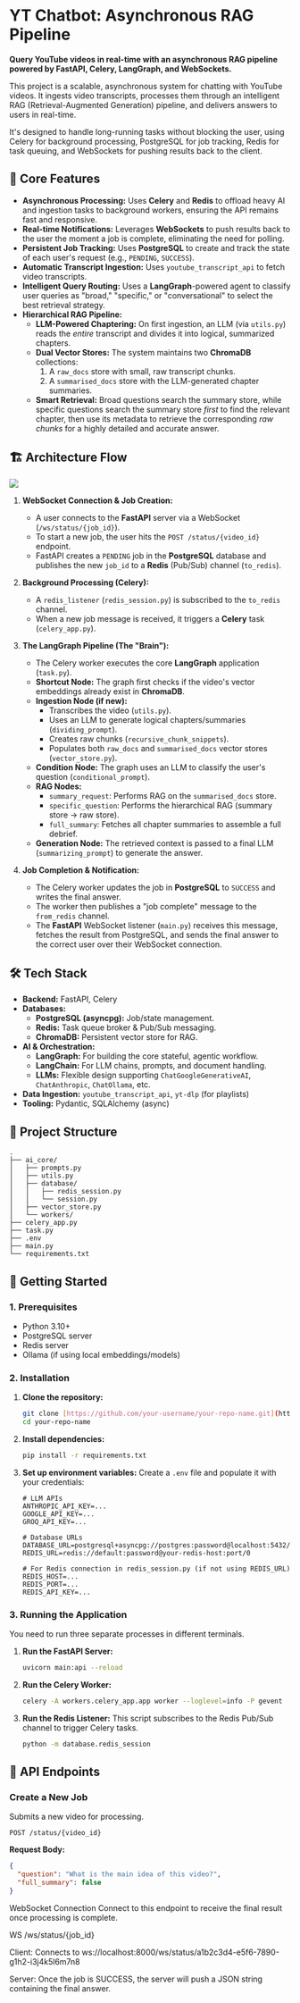 # YT Chatbot: Asynchronous RAG Pipeline

**Query YouTube videos in real-time with an asynchronous RAG pipeline powered by FastAPI, Celery, LangGraph, and WebSockets.**

This project is a scalable, asynchronous system for chatting with YouTube videos. It ingests video transcripts, processes them through an intelligent RAG (Retrieval-Augmented Generation) pipeline, and delivers answers to users in real-time.

It's designed to handle long-running tasks without blocking the user, using Celery for background processing, PostgreSQL for job tracking, Redis for task queuing, and WebSockets for pushing results back to the client.

## 🌟 Core Features

* **Asynchronous Processing:** Uses **Celery** and **Redis** to offload heavy AI and ingestion tasks to background workers, ensuring the API remains fast and responsive.
* **Real-time Notifications:** Leverages **WebSockets** to push results back to the user the moment a job is complete, eliminating the need for polling.
* **Persistent Job Tracking:** Uses **PostgreSQL** to create and track the state of each user's request (e.g., `PENDING`, `SUCCESS`).
* **Automatic Transcript Ingestion:** Uses `youtube_transcript_api` to fetch video transcripts.
* **Intelligent Query Routing:** Uses a **LangGraph**-powered agent to classify user queries as "broad," "specific," or "conversational" to select the best retrieval strategy.
* **Hierarchical RAG Pipeline:**
    * **LLM-Powered Chaptering:** On first ingestion, an LLM (via `utils.py`) reads the *entire* transcript and divides it into logical, summarized chapters.
    * **Dual Vector Stores:** The system maintains two **ChromaDB** collections:
        1.  A `raw_docs` store with small, raw transcript chunks.
        2.  A `summarised_docs` store with the LLM-generated chapter summaries.
    * **Smart Retrieval:** Broad questions search the summary store, while specific questions search the summary store *first* to find the relevant chapter, then use its metadata to retrieve the corresponding *raw chunks* for a highly detailed and accurate answer.

## 🏗️ Architecture Flow

[![](https://mermaid.ink/img/pako:eNqNVVtv4joQ_iuWn2laSiE0Dyu1UFiOerpsQ8_qbECVSYZgkdjIdtptEf99x0m4BGh3I0WeGc98c8nMZEVDGQH1aKzYck5G3bEg-OhsWgieNCgyEAYUCw2Xori2j70JOgkHYc4tPalekbMzUnfID5j6MlyAIR0pBIQG5V9Ij2lzMxwE5Un6zMArezsBcemQ4Td_RM61YSbT56sXHoF85tF6H-jYznXII4TAX0CTHhcsQVZniTm2AhGNxUHWezHtoDfBInrDIR0FqKDJ8O6hO3jok3_kNMceSm1iBTooCf_7PeneTk7CXGFy2TTheo5AFmDQzTEeIeJ6JIP8JEY-q5wI5wxLmJzGajnknmsDQpOZVEdoPSXTEm-G5EnEU5W4ZeEiVjITERkqGYLWXMS7ALZ6BfStkgtQu2v7lMmcENqYduI97yeQi9wOsTfSMjMs5rmfTbfiyWltW64mc8hXYCqve42MFI9jQG7E9CKvWgcSUG9BcZAfUi0qeB9FW9Gvui-vrPOpQ3pgws1n74JhPNGV_vnQNnRwHl-wzlgUJuJ-7tZabjnrfJbI14PsD69ztMjOickUts3egBTuPgwBHPK0jPL2t-EbSfynTufO9_8ug9l-23dkukzArpZqs_651Lvs_zLhwDdMmUnux59LZcLMrDaEh1NK7n5hi-h1FWejYWN_kLn1QMSgTVAchOFw_IerTSr-Dgc9V6rkRZUi4jbR1ZbyyPfMVmX0toRPvP4PuopwUNqN2Or2siQhfpamLK_2F9IHU7AclxIy5GargJLJJ1D-EkI-46ENUu--0E3_kb0GXzn-ElQ456HdrTd9gsLqojvCw-3AoiMwDCWw9puYjzAKh2UuOL7Yd8GGsE27lEIDub__99gOMSt2VYX9ytj4xnSWhQvcb8-6EL_jCNNPAcoorMqdiPJuC5A4XBQHbVyuxHwY9tZQMcXlkqI1_CXziHpGZVCjKaiUWZauLMaYmjmkMKYekhFTizEdizXaLJn4KWW6McPNHc-pN2OJRi7Lh7bLGQ5QupUqjAxUB3e8od6l6-Yg1FvRX9RrNlyn3XavG_WLZrvdaDZq9I16Z_Vrp1Vv1lvti6tWy3Uv3HWNvudu60697jbxbbjti8v61dXl-jel3IfP?type=png)](https://mermaid.live/edit#pako:eNqNVVtv4joQ_iuWn2laSiE0Dyu1UFiOerpsQ8_qbECVSYZgkdjIdtptEf99x0m4BGh3I0WeGc98c8nMZEVDGQH1aKzYck5G3bEg-OhsWgieNCgyEAYUCw2Xori2j70JOgkHYc4tPalekbMzUnfID5j6MlyAIR0pBIQG5V9Ij2lzMxwE5Un6zMArezsBcemQ4Td_RM61YSbT56sXHoF85tF6H-jYznXII4TAX0CTHhcsQVZniTm2AhGNxUHWezHtoDfBInrDIR0FqKDJ8O6hO3jok3_kNMceSm1iBTooCf_7PeneTk7CXGFy2TTheo5AFmDQzTEeIeJ6JIP8JEY-q5wI5wxLmJzGajnknmsDQpOZVEdoPSXTEm-G5EnEU5W4ZeEiVjITERkqGYLWXMS7ALZ6BfStkgtQu2v7lMmcENqYduI97yeQi9wOsTfSMjMs5rmfTbfiyWltW64mc8hXYCqve42MFI9jQG7E9CKvWgcSUG9BcZAfUi0qeB9FW9Gvui-vrPOpQ3pgws1n74JhPNGV_vnQNnRwHl-wzlgUJuJ-7tZabjnrfJbI14PsD69ztMjOickUts3egBTuPgwBHPK0jPL2t-EbSfynTufO9_8ug9l-23dkukzArpZqs_651Lvs_zLhwDdMmUnux59LZcLMrDaEh1NK7n5hi-h1FWejYWN_kLn1QMSgTVAchOFw_IerTSr-Dgc9V6rkRZUi4jbR1ZbyyPfMVmX0toRPvP4PuopwUNqN2Or2siQhfpamLK_2F9IHU7AclxIy5GargJLJJ1D-EkI-46ENUu--0E3_kb0GXzn-ElQ456HdrTd9gsLqojvCw-3AoiMwDCWw9puYjzAKh2UuOL7Yd8GGsE27lEIDub__99gOMSt2VYX9ytj4xnSWhQvcb8-6EL_jCNNPAcoorMqdiPJuC5A4XBQHbVyuxHwY9tZQMcXlkqI1_CXziHpGZVCjKaiUWZauLMaYmjmkMKYekhFTizEdizXaLJn4KWW6McPNHc-pN2OJRi7Lh7bLGQ5QupUqjAxUB3e8od6l6-Yg1FvRX9RrNlyn3XavG_WLZrvdaDZq9I16Z_Vrp1Vv1lvti6tWy3Uv3HWNvudu60697jbxbbjti8v61dXl-jel3IfP)

1.  **WebSocket Connection & Job Creation:**
    * A user connects to the **FastAPI** server via a WebSocket (`/ws/status/{job_id}`).
    * To start a new job, the user hits the `POST /status/{video_id}` endpoint.
    * FastAPI creates a `PENDING` job in the **PostgreSQL** database and publishes the new `job_id` to a **Redis** (Pub/Sub) channel (`to_redis`).

2.  **Background Processing (Celery):**
    * A `redis_listener` (`redis_session.py`) is subscribed to the `to_redis` channel.
    * When a new job message is received, it triggers a **Celery** task (`celery_app.py`).

3.  **The LangGraph Pipeline (The "Brain"):**
    * The Celery worker executes the core **LangGraph** application (`task.py`).
    * **Shortcut Node:** The graph first checks if the video's vector embeddings already exist in **ChromaDB**.
    * **Ingestion Node (if new):**
        * Transcribes the video (`utils.py`).
        * Uses an LLM to generate logical chapters/summaries (`dividing_prompt`).
        * Creates raw chunks (`recursive_chunk_snippets`).
        * Populates both `raw_docs` and `summarised_docs` vector stores (`vector_store.py`).
    * **Condition Node:** The graph uses an LLM to classify the user's question (`conditional_prompt`).
    * **RAG Nodes:**
        * `summary_request`: Performs RAG on the `summarised_docs` store.
        * `specific_question`: Performs the hierarchical RAG (summary store -> raw store).
        * `full_summary`: Fetches all chapter summaries to assemble a full debrief.
    * **Generation Node:** The retrieved context is passed to a final LLM (`summarizing_prompt`) to generate the answer.

4.  **Job Completion & Notification:**
    * The Celery worker updates the job in **PostgreSQL** to `SUCCESS` and writes the final answer.
    * The worker then publishes a "job complete" message to the `from_redis` channel.
    * The **FastAPI** WebSocket listener (`main.py`) receives this message, fetches the result from PostgreSQL, and sends the final answer to the correct user over their WebSocket connection.

## 🛠️ Tech Stack

* **Backend:** FastAPI, Celery
* **Databases:**
    * **PostgreSQL (asyncpg):** Job/state management.
    * **Redis:** Task queue broker & Pub/Sub messaging.
    * **ChromaDB:** Persistent vector store for RAG.
* **AI & Orchestration:**
    * **LangGraph:** For building the core stateful, agentic workflow.
    * **LangChain:** For LLM chains, prompts, and document handling.
    * **LLMs:** Flexible design supporting `ChatGoogleGenerativeAI`, `ChatAnthropic`, `ChatOllama`, etc.
* **Data Ingestion:** `youtube_transcript_api`, `yt-dlp` (for playlists)
* **Tooling:** Pydantic, SQLAlchemy (async)

## 📁 Project Structure
```text
.
├── ai_core/
│   ├── prompts.py
│   ├── utils.py
│   ├── database/
│   │   ├── redis_session.py
│   │   └── session.py
│   ├── vector_store.py
│   └── workers/
├── celery_app.py
├── task.py
├── .env
├── main.py
└── requirements.txt
```

## 🚀 Getting Started

### 1. Prerequisites

* Python 3.10+
* PostgreSQL server
* Redis server
* Ollama (if using local embeddings/models)

### 2. Installation

1.  **Clone the repository:**
    ```bash
    git clone [https://github.com/your-username/your-repo-name.git](https://github.com/your-username/your-repo-name.git)
    cd your-repo-name
    ```

2.  **Install dependencies:**
    ```bash
    pip install -r requirements.txt
    ```

3.  **Set up environment variables:**
    Create a `.env` file and populate it with your credentials:
    ```.env
    # LLM APIs
    ANTHROPIC_API_KEY=...
    GOOGLE_API_KEY=...
    GROQ_API_KEY=...

    # Database URLs
    DATABASE_URL=postgresql+asyncpg://postgres:password@localhost:5432/ytdb
    REDIS_URL=redis://default:password@your-redis-host:port/0

    # For Redis connection in redis_session.py (if not using REDIS_URL)
    REDIS_HOST=...
    REDIS_PORT=...
    REDIS_API_KEY=...
    ```

### 3. Running the Application

You need to run three separate processes in different terminals.

1.  **Run the FastAPI Server:**
    ```bash
    uvicorn main:api --reload
    ```

2.  **Run the Celery Worker:**
    ```bash
    celery -A workers.celery_app.app worker --loglevel=info -P gevent
    ```

3.  **Run the Redis Listener:**
    This script subscribes to the Redis Pub/Sub channel to trigger Celery tasks.
    ```bash
    python -m database.redis_session
    ```

## 📡 API Endpoints

### Create a New Job

Submits a new video for processing.

`POST /status/{video_id}`

**Request Body:**

```json
{
  "question": "What is the main idea of this video?",
  "full_summary": false
}
```


WebSocket Connection
Connect to this endpoint to receive the final result once processing is complete.

WS /ws/status/{job_id}

Client: Connects to ws://localhost:8000/ws/status/a1b2c3d4-e5f6-7890-g1h2-i3j4k5l6m7n8

Server: Once the job is SUCCESS, the server will push a JSON string containing the final answer.

